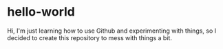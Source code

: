# hello-world

Hi, I'm just learning how to use Github and experimenting with things, so I decided to create this repository to mess with things a bit.

